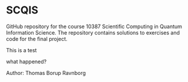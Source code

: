 # SCQIS
GitHub repository for the course 10387 Scientific Computing in Quantum Information Science.
The repository contains solutions to exercises and code for the final project.

This is a test

what happened?

Author: Thomas Borup Ravnborg
